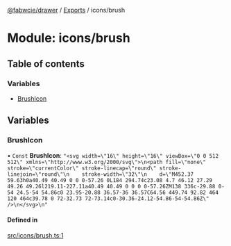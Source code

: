 [@fabwcie/drawer](../README.md) / [Exports](../modules.md) / icons/brush

# Module: icons/brush

## Table of contents

### Variables

- [BrushIcon](icons_brush.md#brushicon)

## Variables

### BrushIcon

• `Const` **BrushIcon**: ``"<svg width=\"16\" height=\"16\" viewBox=\"0 0 512 512\" xmlns=\"http://www.w3.org/2000/svg\">\n<path fill=\"none\" stroke=\"currentColor\" stroke-linecap=\"round\" stroke-linejoin=\"round\"\n    stroke-width=\"32\"\n    d=\"M452.37 59.63h0a40.49 40.49 0 0 0-57.26 0L184 294.74c23.08 4.7 46.12 27.29 49.26 49.26l219.11-227.11a40.49 40.49 0 0 0 0-57.26ZM138 336c-29.88 0-54 24.5-54 54.86c0 23.95-20.88 36.57-36 36.57C64.56 449.74 92.82 464 120 464c39.78 0 72-32.73 72-73.14c0-30.36-24.12-54.86-54-54.86Z\" />\n</svg>\n"``

#### Defined in

[src/icons/brush.ts:1](https://github.com/fabwcie/drawer/blob/e245821/src/icons/brush.ts#L1)
